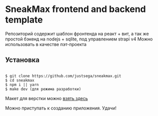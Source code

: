 # SneakMax frontend and backend template

Репозиторий содержит шаблон фронтенда на реакт + вит, а так же простой бэкенд на nodejs + sqlite, под управлением strapi v4
Можно использовать в качестве пэт-проекта

## Установка

```

$ git clone https://github.com/justsega/sneakmax.git
$ cd sneakmax
$ npm i || yarn
$ make dev (для режима разработки)

```

Макет для верстки можно [взять здесь](https://verstaem.online/projects/sneakmax/)

Можно приступать к созданию приложения. Удачи!

